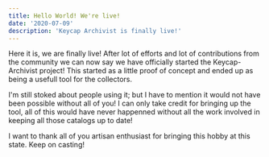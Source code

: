 ```yaml
---
title: Hello World! We're live!
date: '2020-07-09'
description: 'Keycap Archivist is finally live!'
---
```


Here it is, we are finally live! After lot of efforts and lot of contributions from the community we can now say we have officially started the Keycap-Archivist project! This started as a little proof of concept and ended up as being a usefull tool for the collectors. 

I'm still stoked about people using it; but I have to mention it would not have been possible without all of you! I can only take credit for bringing up the tool, all of this would have never happenned without all the work involved in keeping all those catalogs up to date!

I want to thank all of you artisan enthusiast for bringing this hobby at this state. Keep on casting!
